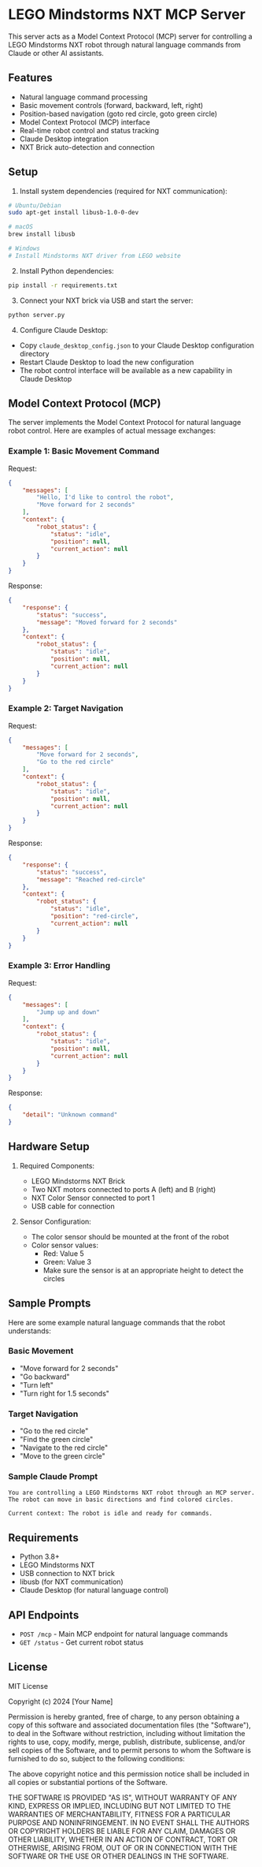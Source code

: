# LEGO Mindstorms NXT MCP Server

This server acts as a Model Context Protocol (MCP) server for controlling a LEGO Mindstorms NXT robot through natural language commands from Claude or other AI assistants.

## Features

- Natural language command processing
- Basic movement controls (forward, backward, left, right)
- Position-based navigation (goto red circle, goto green circle)
- Model Context Protocol (MCP) interface
- Real-time robot control and status tracking
- Claude Desktop integration
- NXT Brick auto-detection and connection

## Setup

1. Install system dependencies (required for NXT communication):
```bash
# Ubuntu/Debian
sudo apt-get install libusb-1.0-0-dev

# macOS
brew install libusb

# Windows
# Install Mindstorms NXT driver from LEGO website
```

2. Install Python dependencies:
```bash
pip install -r requirements.txt
```

3. Connect your NXT brick via USB and start the server:
```bash
python server.py
```

4. Configure Claude Desktop:
- Copy `claude_desktop_config.json` to your Claude Desktop configuration directory
- Restart Claude Desktop to load the new configuration
- The robot control interface will be available as a new capability in Claude Desktop

## Model Context Protocol (MCP)

The server implements the Model Context Protocol for natural language robot control. Here are examples of actual message exchanges:

### Example 1: Basic Movement Command

Request:
```json
{
    "messages": [
        "Hello, I'd like to control the robot",
        "Move forward for 2 seconds"
    ],
    "context": {
        "robot_status": {
            "status": "idle",
            "position": null,
            "current_action": null
        }
    }
}
```

Response:
```json
{
    "response": {
        "status": "success",
        "message": "Moved forward for 2 seconds"
    },
    "context": {
        "robot_status": {
            "status": "idle",
            "position": null,
            "current_action": null
        }
    }
}
```

### Example 2: Target Navigation

Request:
```json
{
    "messages": [
        "Move forward for 2 seconds",
        "Go to the red circle"
    ],
    "context": {
        "robot_status": {
            "status": "idle",
            "position": null,
            "current_action": null
        }
    }
}
```

Response:
```json
{
    "response": {
        "status": "success",
        "message": "Reached red-circle"
    },
    "context": {
        "robot_status": {
            "status": "idle",
            "position": "red-circle",
            "current_action": null
        }
    }
}
```

### Example 3: Error Handling

Request:
```json
{
    "messages": [
        "Jump up and down"
    ],
    "context": {
        "robot_status": {
            "status": "idle",
            "position": null,
            "current_action": null
        }
    }
}
```

Response:
```json
{
    "detail": "Unknown command"
}
```

## Hardware Setup

1. Required Components:
   - LEGO Mindstorms NXT Brick
   - Two NXT motors connected to ports A (left) and B (right)
   - NXT Color Sensor connected to port 1
   - USB cable for connection

2. Sensor Configuration:
   - The color sensor should be mounted at the front of the robot
   - Color sensor values:
     - Red: Value 5
     - Green: Value 3
     - Make sure the sensor is at an appropriate height to detect the circles

## Sample Prompts

Here are some example natural language commands that the robot understands:

### Basic Movement
- "Move forward for 2 seconds"
- "Go backward"
- "Turn left"
- "Turn right for 1.5 seconds"

### Target Navigation
- "Go to the red circle"
- "Find the green circle"
- "Navigate to the red circle"
- "Move to the green circle"

### Sample Claude Prompt
```
You are controlling a LEGO Mindstorms NXT robot through an MCP server. The robot can move in basic directions and find colored circles.

Current context: The robot is idle and ready for commands.
```

## Requirements

- Python 3.8+
- LEGO Mindstorms NXT
- USB connection to NXT brick
- libusb (for NXT communication)
- Claude Desktop (for natural language control)

## API Endpoints

- `POST /mcp` - Main MCP endpoint for natural language commands
- `GET /status` - Get current robot status

## License

MIT License

Copyright (c) 2024 [Your Name]

Permission is hereby granted, free of charge, to any person obtaining a copy
of this software and associated documentation files (the "Software"), to deal
in the Software without restriction, including without limitation the rights
to use, copy, modify, merge, publish, distribute, sublicense, and/or sell
copies of the Software, and to permit persons to whom the Software is
furnished to do so, subject to the following conditions:

The above copyright notice and this permission notice shall be included in all
copies or substantial portions of the Software.

THE SOFTWARE IS PROVIDED "AS IS", WITHOUT WARRANTY OF ANY KIND, EXPRESS OR
IMPLIED, INCLUDING BUT NOT LIMITED TO THE WARRANTIES OF MERCHANTABILITY,
FITNESS FOR A PARTICULAR PURPOSE AND NONINFRINGEMENT. IN NO EVENT SHALL THE
AUTHORS OR COPYRIGHT HOLDERS BE LIABLE FOR ANY CLAIM, DAMAGES OR OTHER
LIABILITY, WHETHER IN AN ACTION OF CONTRACT, TORT OR OTHERWISE, ARISING FROM,
OUT OF OR IN CONNECTION WITH THE SOFTWARE OR THE USE OR OTHER DEALINGS IN THE
SOFTWARE. 